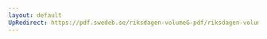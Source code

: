 ```yaml
---
layout: default
UpRedirect: https://pdf.swedeb.se/riksdagen-volumeG-pdf/riksdagen-volumeG-pdf/data/199293/reg_199293_AU.pdf
---
```

